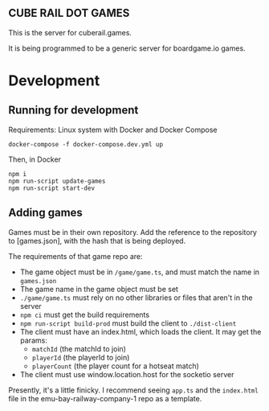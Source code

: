 CUBE RAIL DOT GAMES
-----------------------

This is the server for cuberail.games.

It is being programmed to be a generic server for boardgame.io games.

# Development

## Running for development

Requirements: Linux system with Docker and Docker Compose

```
docker-compose -f docker-compose.dev.yml up
```

Then, in Docker

```
npm i
npm run-script update-games
npm run-script start-dev
```

## Adding games

Games must be in their own repository. Add the reference to the repository to
[games.json], with the hash that is being deployed.

The requirements of that game repo are:
- The game object must be in `/game/game.ts`, and must match the name in `games.json`
- The game name in the game object must be set
- `./game/game.ts` must rely on no other libraries or files that aren't in the server
- `npm ci` must get the build requirements
- `npm run-script build-prod` must build the client to `./dist-client`
- The client must have an index.html, which loads the client. It may get the params:
    - `matchId` (the matchId to join)
    - `playerId` (the playerId to join)
    - `playerCount` (the player count for a hotseat match)
- The client must use window.location.host for the socketio server

Presently, it's a little finicky. I recommend seeing `app.ts` and the
`index.html` file in the emu-bay-railway-company-1 repo as a template.